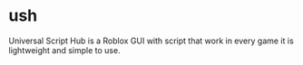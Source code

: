 # ush
Universal Script Hub is a Roblox GUI with script that work in every game it is lightweight and simple to use.
